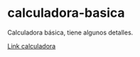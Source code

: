 # calculadora-basica

Calculadora básica, tiene algunos detalles.

<a href="https://soygussil.github.io/calculadora-basica/">Link calculadora</a>
